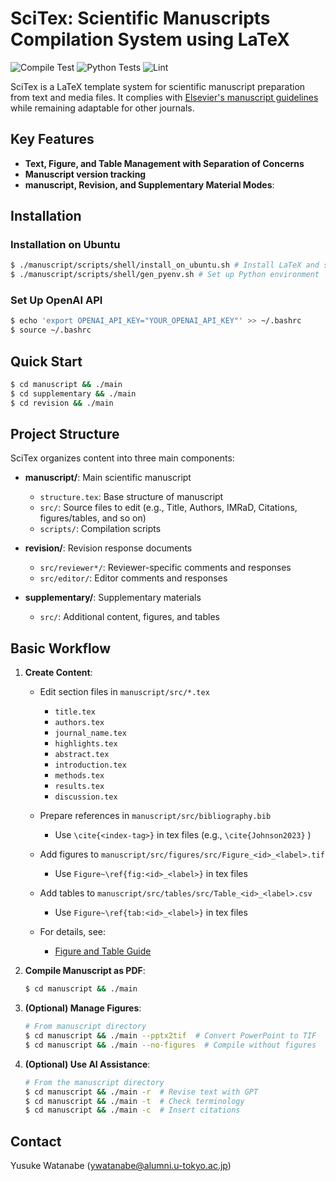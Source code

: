 <!-- ---
!-- Timestamp: 2025-05-06 20:10:46
!-- Author: ywatanabe
!-- File: /home/ywatanabe/proj/SciTex/README.md
!-- --- -->

# SciTex: Scientific Manuscripts Compilation System using LaTeX

![Compile Test](https://github.com/ywatanabe1989/SciTex/actions/workflows/compile-test.yml/badge.svg)
![Python Tests](https://github.com/ywatanabe1989/SciTex/actions/workflows/python-tests.yml/badge.svg)
![Lint](https://github.com/ywatanabe1989/SciTex/actions/workflows/lint.yml/badge.svg)

SciTex is a LaTeX template system for scientific manuscript preparation from text and media files. It complies with [Elsevier's manuscript guidelines](https://www.elsevier.com/researcher/author/policies-and-guidelines/latex-instructions) while remaining adaptable for other journals.

## Key Features

- **Text, Figure, and Table Management with Separation of Concerns** 
- **Manuscript version tracking**
- **manuscript, Revision, and Supplementary Material Modes**: 

## Installation

### Installation on Ubuntu

```bash
$ ./manuscript/scripts/shell/install_on_ubuntu.sh # Install LaTeX and system dependencies
$ ./manuscript/scripts/shell/gen_pyenv.sh # Set up Python environment
```

### Set Up OpenAI API

```bash
$ echo 'export OPENAI_API_KEY="YOUR_OPENAI_API_KEY"' >> ~/.bashrc
$ source ~/.bashrc
```

## Quick Start

```bash
$ cd manuscript && ./main
$ cd supplementary && ./main
$ cd revision && ./main
```

## Project Structure


SciTex organizes content into three main components:

- **manuscript/**: Main scientific manuscript
  - `structure.tex`: Base structure of manuscript
  - `src/`: Source files to edit (e.g., Title, Authors, IMRaD, Citations, figures/tables, and so on)
  - `scripts/`: Compilation scripts

- **revision/**: Revision response documents
  - `src/reviewer*/`: Reviewer-specific comments and responses
  - `src/editor/`: Editor comments and responses

- **supplementary/**: Supplementary materials
  - `src/`: Additional content, figures, and tables

## Basic Workflow

1. **Create Content**:
   - Edit section files in `manuscript/src/*.tex`
     - `title.tex`
     - `authors.tex`
	 - `journal_name.tex`
     - `highlights.tex`
     - `abstract.tex`
     - `introduction.tex`
     - `methods.tex`
     - `results.tex`
     - `discussion.tex`

   - Prepare references in `manuscript/src/bibliography.bib`
     - Use `\cite{<index-tag>}` in tex files (e.g., `\cite{Johnson2023}` )

   - Add figures to `manuscript/src/figures/src/Figure_<id>_<label>.tif`
     - Use `Figure~\ref{fig:<id>_<label>}` in tex files

   - Add tables to `manuscript/src/tables/src/Table_<id>_<label>.csv`
     - Use `Figure~\ref{tab:<id>_<label>}` in tex files

   - For details, see:
     - [Figure and Table Guide](./docs/FIGURE_TABLE_GUIDE.md)

2. **Compile Manuscript as PDF**:
   ```bash
   $ cd manuscript && ./main
   ```
3. **(Optional) Manage Figures**:
   ```bash
   # From manuscript directory
   $ cd manuscript && ./main --pptx2tif  # Convert PowerPoint to TIF
   $ cd manuscript && ./main --no-figures  # Compile without figures
   ```

4. **(Optional) Use AI Assistance**:
   ```bash
   # From the manuscript directory
   $ cd manuscript && ./main -r  # Revise text with GPT
   $ cd manuscript && ./main -t  # Check terminology
   $ cd manuscript && ./main -c  # Insert citations
   ```

## Contact

Yusuke Watanabe (ywatanabe@alumni.u-tokyo.ac.jp)

<!-- EOF -->